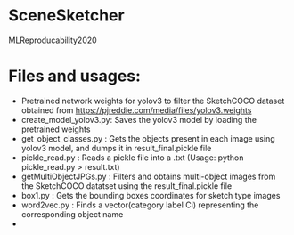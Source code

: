 # SceneSketcher
MLReproducability2020

# Files and usages:
* Pretrained network weights for yolov3 to filter the SketchCOCO dataset obtained from https://pjreddie.com/media/files/yolov3.weights
* create_model_yolov3.py: Saves the yolov3 model by loading the pretrained weights
* get_object_classes.py : Gets the objects present in each image using yolov3 model, and dumps it in  result_final.pickle file 
* pickle_read.py        : Reads a pickle file into a .txt (Usage: python pickle_read.py > result.txt) 
* getMultiObjectJPGs.py : Filters and obtains multi-object images from the SketchCOCO datatset using the result_final.pickle file  
* box1.py               : Gets the bounding boxes coordinates for sketch type images
* word2vec.py           : Finds a vector(category label Ci) representing the corresponding object name 
* 
